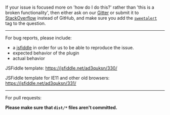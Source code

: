 If your issue is focused more on 'how do I do this?' rather than 'this is a broken functionality', then either ask on our [Gitter](https://gitter.im/sweetalert2/lobby) or submit it to [StackOverflow](https://stackoverflow.com/questions/ask) instead of GitHub, and make sure you add the [`sweetalert`](https://stackoverflow.com/questions/tagged/sweetalert) tag to the question.

---

For bug reports, please include:

- a [jsfiddle](https://jsfiddle.net/) in order for us to be able to reproduce the issue.
- expected behavior of the plugin
- actual behavior

JSFiddle template: https://jsfiddle.net/ad3quksn/330/

JSFiddle template for IE11 and other old browsers: https://jsfiddle.net/ad3quksn/331/

---

For pull requests:

**Please make sure that `dist/*` files aren't committed.**

